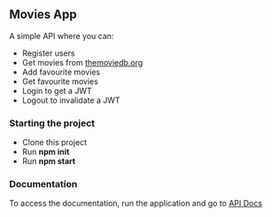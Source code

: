## Movies App

A simple API where you can:

- Register users
- Get movies from <a href="https://www.themoviedb.org/" target="_blank">themoviedb.org</a>
- Add favourite movies
- Get favourite movies
- Login to get a JWT
- Logout to invalidate a JWT

### Starting the project

- Clone this project
- Run <b>npm init</b>
- Run <b>npm start</b>

### Documentation

To access the documentation, run the application and go to <a href="http://localhost:8080/api-docs/">API Docs</a>
